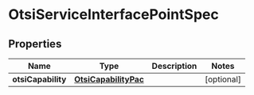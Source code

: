 
# OtsiServiceInterfacePointSpec

## Properties
Name | Type | Description | Notes
------------ | ------------- | ------------- | -------------
**otsiCapability** | [**OtsiCapabilityPac**](OtsiCapabilityPac.md) |  |  [optional]



